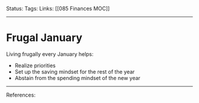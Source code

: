Status:
Tags:
Links: [[085 Finances MOC]]
___
# Frugal January
Living frugally every January helps: 
- Realize priorities
- Set up the saving mindset for the rest of the year
- Abstain from the spending mindset of the new year
___
References: